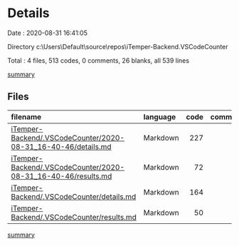 # Details

Date : 2020-08-31 16:41:05

Directory c:\Users\Default\source\repos\iTemper-Backend\.VSCodeCounter

Total : 4 files,  513 codes, 0 comments, 26 blanks, all 539 lines

[summary](results.md)

## Files
| filename | language | code | comment | blank | total |
| :--- | :--- | ---: | ---: | ---: | ---: |
| [iTemper-Backend/.VSCodeCounter/2020-08-31_16-40-46/details.md](/iTemper-Backend/.VSCodeCounter/2020-08-31_16-40-46/details.md) | Markdown | 227 | 0 | 6 | 233 |
| [iTemper-Backend/.VSCodeCounter/2020-08-31_16-40-46/results.md](/iTemper-Backend/.VSCodeCounter/2020-08-31_16-40-46/results.md) | Markdown | 72 | 0 | 7 | 79 |
| [iTemper-Backend/.VSCodeCounter/details.md](/iTemper-Backend/.VSCodeCounter/details.md) | Markdown | 164 | 0 | 6 | 170 |
| [iTemper-Backend/.VSCodeCounter/results.md](/iTemper-Backend/.VSCodeCounter/results.md) | Markdown | 50 | 0 | 7 | 57 |

[summary](results.md)